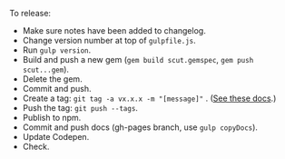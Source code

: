 To release:

- Make sure notes have been added to changelog.
- Change version number at top of `gulpfile.js`.
- Run `gulp version`.
- Build and push a new gem (`gem build scut.gemspec`, `gem push scut...gem`).
- Delete the gem.
- Commit and push.
- Create a tag: `git tag -a vx.x.x -m "[message]"` . ([See these docs](http://git-scm.com/book/en/Git-Basics-Tagging).)
- Push the tag: `git push --tags`.
- Publish to npm.
- Commit and push docs (gh-pages branch, use `gulp copyDocs`).
- Update Codepen.
- Check.
